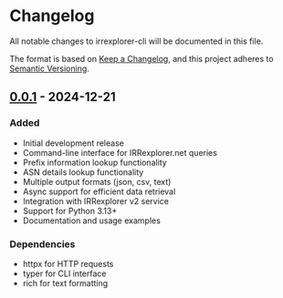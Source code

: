 # Changelog
All notable changes to irrexplorer-cli will be documented in this file.

The format is based on [Keep a Changelog](https://keepachangelog.com/en/1.1.0/),
and this project adheres to [Semantic Versioning](https://semver.org/spec/v2.0.0.html).

## [0.0.1] - 2024-12-21
### Added
- Initial development release
- Command-line interface for IRRexplorer.net queries
- Prefix information lookup functionality
- ASN details lookup functionality
- Multiple output formats (json, csv, text)
- Async support for efficient data retrieval
- Integration with IRRexplorer v2 service
- Support for Python 3.13+
- Documentation and usage examples

### Dependencies
- httpx for HTTP requests
- typer for CLI interface
- rich for text formatting

[0.0.1]: https://github.com/kiraum/irrexplorer-cli/releases/tag/v0.0.1
